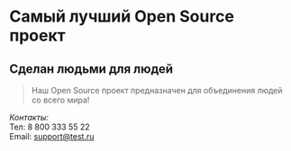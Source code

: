 # Самый лучший Open Source проект

## Сделан людьми для людей

> Наш Open Source проект предназначен для объединения людей со всего мира!

_Контакты:_  
Тел: 8 800 333 55 22  
Email: [support@test.ru]()
